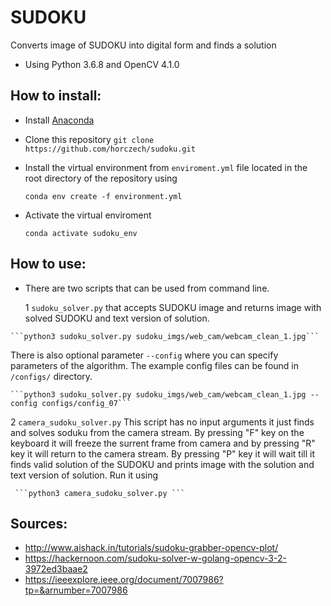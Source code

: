 # SUDOKU 
Converts image of SUDOKU into digital form and finds a solution


 - Using Python 3.6.8 and OpenCV 4.1.0
 
 ## How to install:
  
   - Install  [Anaconda](https://www.anaconda.com/distribution/)
   
   - Clone this repository ```git clone https://github.com/horczech/sudoku.git```
   
   - Install the virtual environment from ```enviroment.yml``` file located in the root directory of the 
   repository using
    
     ```conda env create -f environment.yml``` 
   
   - Activate the virtual enviroment 
   
     ```conda activate sudoku_env```
  
 ## How to use:
  
   - There are two scripts that can be used from command line. 
   
     1  ```sudoku_solver.py``` that accepts SUDOKU image and returns image with solved SUDOKU and text version of 
   solution. 
   
    ```python3 sudoku_solver.py sudoku_imgs/web_cam/webcam_clean_1.jpg``` 
   
   
   There is also optional parameter ```--config``` where you can specify parameters of the algorithm. The example config files can be found 
   in ```/configs/``` directory. 
   
    ```python3 sudoku_solver.py sudoku_imgs/web_cam/webcam_clean_1.jpg --config configs/config_07```
     
   2 ```camera_sudoku_solver.py``` This script has no input arguments it just finds and solves soduku from the 
     camera stream. By pressing "F" key on the keyboard it will freeze the surrent frame from camera and by pressing 
     "R" key it will return to the camera stream. By pressing "P" key it will wait till it finds valid solution of the 
     SUDOKU and prints image with the solution and text version of solution. Run it using 
     
     ```python3 camera_sudoku_solver.py ```



 ## Sources:
  - http://www.aishack.in/tutorials/sudoku-grabber-opencv-plot/
  - https://hackernoon.com/sudoku-solver-w-golang-opencv-3-2-3972ed3baae2
  - https://ieeexplore.ieee.org/document/7007986?tp=&arnumber=7007986

